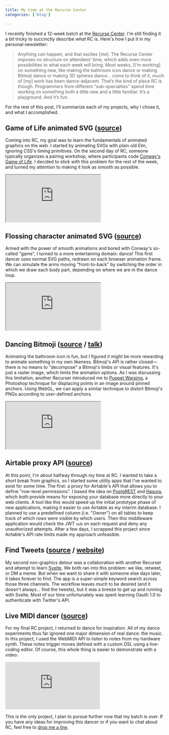 ```yaml
---
title: My time at the Recurse Center
categories: ['blog']

---
```


I recently finished a 12-week batch at the [Recurse Center](https://www.recurse.com/scout/click?t=65e59108b8d145fc3abc19ac684004a8).
I'm still finding it a bit tricky to succinctly describe _what_ RC is.
Here's how I put it in my personal newsletter:

> Anything can happen, and that excites [me].
> The Recurse Center imposes no structure on attendees’ time, which adds even more possibilities to what each week will bring.
> Most weeks, [I'm working] on something new, like making the bathroom icon dance or making Bitmoji dance or making 3D spheres dance…
> come to think of it, much of [my] work has been dance-adjacent.
> That’s the kind of place RC is though.
> Programmers from different “sub-specialties” spend time working on something both a little new and a little familiar.
> It’s a playground. And it’s fun.

For the rest of this post, I'll summarize each of my projects,
why I chose it, and what I accomplished.

## Game of Life animated SVG ([source](https://github.com/kofigumbs/rc/blob/master/src/Cgol.elm))

Coming into RC, my goal was to learn the fundamentals of animated graphics on the web.
I started by animating SVGs with plain old Elm, ignoring CSS's timing primitives.
On the second day of RC, someone typically organizes a pairing workshop,
where participants code [Conway's Game of Life](https://en.wikipedia.org/wiki/Conway%27s_Game_of_Life).
I decided to stick with this problem for the rest of the week,
and turned my attention to making it look as smooth as possible.

<div class="frame">
  <iframe src='https://rc.kofi.sexy/animated-svg-cgol'></iframe>
</div>


## Flossing character animated SVG ([source](https://github.com/kofigumbs/rc/blob/master/src/Floss.elm))

Armed with the power of smooth animations and bored with Conway's so-called "game",
I turned to a more entertaining domain: dance!
This first dancer uses normal SVG paths, redrawn on each browser animation frame.
We can simulate the arms moving "front-to-back" by switching the order in which we
draw each body part, depending on where we are in the dance loop.

<div class="frame">
  <iframe src='https://rc.kofi.sexy/bathroom-floss'></iframe>
</div>


## Dancing Bitmoji ([source](https://github.com/kofigumbs/rc/blob/master/src/Warp.elm) / [talk](talk/bitmoji-webgl-elm))

Animating the bathroom icon is fun, but I figured it might be more rewarding
to animate something in my own likeness.
Bitmoji's API is rather closed—there is no means to "decompose" a Bitmoji's limbs or visual features.
It's just a raster image, which limits the animation options.
As I was discussing this limitation, another Recurser introduced me to
[Puppet Warping](https://www.youtube.com/watch?v=lIYxyQ2s64c&t=140),
a Photoshop technique for displacing points in an image around pinned anchors.
Using WebGL, we can apply a similar technique to distort Bitmoji's PNGs
according to user-defined anchors.

<div class="frame">
  <iframe src='https://litmoji.glitch.me'></iframe>
</div>

## Airtable proxy API ([source](https://github.com/kofigumbs/airtable-app-proxy))

At this point, I'm about halfway through my time at RC.
I wanted to take a short break from graphics,
so I started some utility apps that I've wanted to exist for some time.
The first: a proxy for Airtable's API that allows you to define "row-level permissions".
I based the idea on [PostgREST](https://postgrest.org) and [Hasura](https://hasura.io),
which both provide means for exposing your database more directly to your web clients.
A tool like this would speed up the initial prototype phase of new applications,
making it easier to use Airtable as my interim database.
I planned to use a predefined column (i.e. "Owner") on all tables to keep track of which rows were visible by which users.
Then this middleware application would check the JWT `sub` on each request and deny any unauthorized attempts.
After a few days, I scrapped this project since Airtable's API rate limits made my approach unfeasible.


## Find Tweets ([source](https://github.com/kofigumbs/find-tweets) / [website](https://findtweets.herokuapp.com))

My second non-graphics detour was a collaboration with another Recurser and attempt to learn
[Svelte](https://svelte.dev/).
We both ran into this problem: we like, retweet, or DM a meme.
But when we want to share it with someone else days later, it takes forever to find.
The app is a super-simple keyword search across those three channels.
The workflow leaves _much_ to be desired (and it doesn't always... find the tweets),
but it was a breeze to get up and running with Svelte.
Most of our time unfortunately was spent learning Oauth 1.0 to authenticate with Twitter's API.

## Live MIDI dancer ([source](https://github.com/kofigumbs/rc/blob/master/src/Visualizer.elm))

For my final RC project, I returned to dance for inspiration.
All of my dance experiments thus far ignored one major dimension of real dance: the music.
In this project, I used the WebMIDI API to listen to notes from my hardware synth.
These notes trigger moves defined with a custom DSL using a live-coding editor.
Of course, this whole thing is easier to demonstrate with a video:

<iframe src="https://www.youtube-nocookie.com/embed/cVfDM_I8MDU" frameborder="0" allowfullscreen></iframe>

This is the only project, I plan to pursue further now that my batch is over.
If you have any ideas for improving this dancer or if you want to chat about RC,
feel free to [drop me a line](mailto:hello@kofi.sexy).
